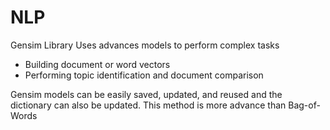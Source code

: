 # NLP
Gensim Library
Uses advances models to perform complex tasks
- Building document or word vectors
- Performing topic identification and document comparison

Gensim models can be easily saved, updated, and reused
and the dictionary can also be updated. This method is more advance than Bag-of-Words
